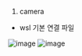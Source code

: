 1. camera
+ wsl 기본 연결 파일

![image](https://github.com/user-attachments/assets/f7efca2e-ac66-48f7-a5fb-5f707a887e2d)
![image](https://github.com/user-attachments/assets/f331ad03-f5ec-40f6-a6d2-bf2d2ad72cc8)

